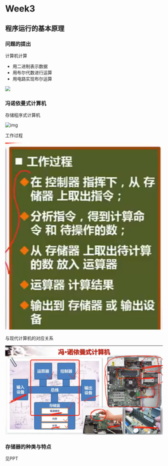 #  Week3

## 程序运行的基本原理

### 问题的提出

计算机计算

- 用二进制表示数据
- 用布尔代数进行运算
- 用电路实现布尔运算

![](///img/22.png)

### 冯诺依曼式计算机

存储程序式计算机

![img](///img/23.png)

工作过程

![img](../img/24.png)

与现代计算机的对应关系

![img](../img/25.png)

### 存储器的种类与特点

见PPT
